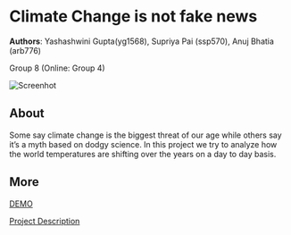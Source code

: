 # Climate Change is not fake news
**Authors**: Yashashwini Gupta(yg1568), Supriya Pai (ssp570), Anuj Bhatia (arb776)

Group 8 (Online: Group 4) 

![Screenhot](screenshot.jpg)


## About
Some say climate change is the biggest threat of our age while others say it’s a myth based on dodgy science. In this project we try to analyze how the world temperatures are shifting over the years on a day to day basis.


## More
[DEMO](https://nyu-vis-fall2018.github.io/project-template/)

[Project Description](project.pdf)
